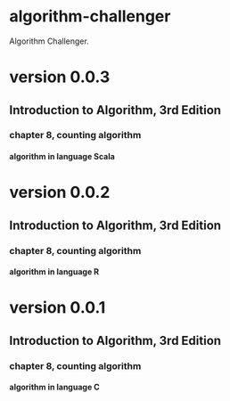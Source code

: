 # algorithm-challenger
Algorithm Challenger.

# version 0.0.3
## Introduction to Algorithm, 3rd Edition
### chapter 8, counting algorithm
#### algorithm in language Scala

# version 0.0.2
## Introduction to Algorithm, 3rd Edition
### chapter 8, counting algorithm
#### algorithm in language R

# version 0.0.1
## Introduction to Algorithm, 3rd Edition
### chapter 8, counting algorithm
#### algorithm in language C
